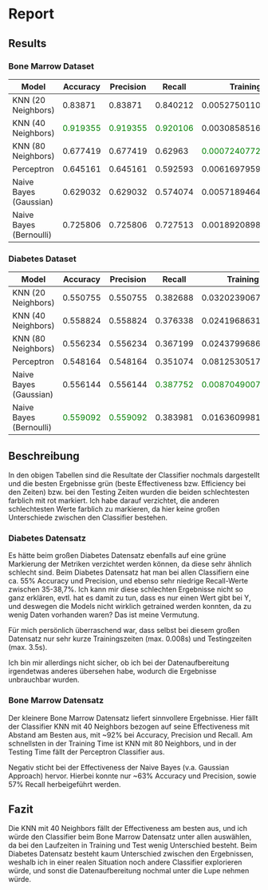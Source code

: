 # Report

## Results 
### Bone Marrow Dataset

| Model                   |   Accuracy |   Precision |   Recall | Training Time          | Testing Time            |
|-|-|-|-|-|-|
| KNN (20 Neighbors)      |   0.83871  |    0.83871  | 0.840212 | 0.00527501106262207s   | <span style="color:red">0.13753604888916016s</span>   |
| KNN (40 Neighbors)      |  <span style="color:green">0.919355</span> |    <span style="color:green">0.919355</span> | <span style="color:green">0.920106</span> | 0.0030858516693115234s | 0.004518985748291016s  |
| KNN (80 Neighbors)      |   0.677419 |    0.677419 | 0.62963  | <span style="color:green">0.0007240772247314453s</span> | 0.020986080169677734s  |
| Perceptron              |   0.645161 |    0.645161 | 0.592593 | 0.006169795989990234s  | 0.0007369518280029297s |
| Naive Bayes (Gaussian)  |   0.629032 |    0.629032 | 0.574074 | 0.00571894645690918s   | <span style="color:green">0.0004558563232421875s</span> |
| Naive Bayes (Bernoulli) |   0.725806 |    0.725806 | 0.727513 | 0.00189208984375s      | 0.0017139911651611328s |

### Diabetes Dataset

| Model                   |   Accuracy |   Precision |   Recall | Training Time         | Testing Time           |
|-|-|-|-|-|-|
| KNN (20 Neighbors)      |   0.550755 |    0.550755 | 0.382688 | 0.03202390670776367s  | 2.3535330295562744s    |
| KNN (40 Neighbors)      |   0.558824 |    0.558824 | 0.376338 | 0.024196863174438477s | 2.769627094268799s     |
| KNN (80 Neighbors)      |   0.556234 |    0.556234 | 0.367199 | 0.024379968643188477s | <span style="color:red">3.5231099128723145s</span>    |
| Perceptron              |   0.548164 |    0.548164 | 0.351074 | 0.0812530517578125s   | 0.006426811218261719s  |
| Naive Bayes (Gaussian)  |   0.556144 |    0.556144 | <span style="color:green">0.387752</span> | <span style="color:green">0.008704900741577148s</span> | <span style="color:green">0.0032339096069335938s</span> |
| Naive Bayes (Bernoulli) |   <span style="color:green">0.559092</span> |   <span style="color:green">0.559092</span> | 0.383981 | 0.016360998153686523s | 0.0063021183013916016s |


## Beschreibung

In den obigen Tabellen sind die Resultate der Classifier nochmals dargestellt und die besten Ergebnisse grün (beste Effectiveness bzw. Efficiency bei den Zeiten) bzw. bei den Testing Zeiten wurden die beiden schlechtesten farblich mit rot markiert. Ich habe darauf verzichtet, die anderen schlechtesten Werte farblich zu markieren, da hier keine großen Unterschiede zwischen den Classifier bestehen. 

### Diabetes Datensatz

Es hätte beim großen Diabetes Datensatz ebenfalls auf eine grüne Markierung der Metriken verzichtet werden können, da diese sehr ähnlich schlecht sind. Beim Diabetes Datensatz hat man bei allen Classifiern eine ca. 55% Accuracy und Precision, und ebenso sehr niedrige Recall-Werte zwischen 35-38,7%. 
Ich kann mir diese schlechten Ergebnisse nicht so ganz erklären, evtl. hat es damit zu tun, dass es nur einen Wert gibt bei Y, und deswegen die Models nicht wirklich getrained werden konnten, da zu wenig Daten vorhanden waren? Das ist meine Vermutung.

Für mich persönlich überraschend war, dass selbst bei diesem großen Datensatz nur sehr kurze Trainingszeiten (max. 0.008s) und Testingzeiten (max. 3.5s).

Ich bin mir allerdings nicht sicher, ob ich bei der Datenaufbereitung irgendetwas anderes übersehen habe, wodurch die Ergebnisse unbrauchbar wurden.

### Bone Marrow Datensatz

Der kleinere Bone Marrow Datensatz liefert sinnvollere Ergebnisse.
Hier fällt der Classifier KNN mit 40 Neighbors bezogen auf seine Effectiveness mit Abstand am Besten aus, mit ~92% bei Accuracy, Precision und Recall. Am schnellsten in der Training Time ist KNN mit 80 Neighbors, und in der Testing Time fällt der Perceptron Classifier aus.

Negativ sticht bei der Effectiveness der Naive Bayes (v.a. Gaussian Approach) hervor. Hierbei konnte nur ~63% Accuracy und Precision, sowie 57% Recall herbeigeführt werden.

## Fazit

Die KNN mit 40 Neighbors fällt der Effectiveness am besten aus, und ich würde den Classifier beim Bone Marrow Datensatz unter allen auswählen, da bei den Laufzeiten in Training und Test wenig Unterschied besteht.
Beim Diabetes Datensatz besteht kaum Unterschied zwischen den Ergebnissen, weshalb ich in einer realen Situation noch andere Classifier explorieren würde, und sonst die Datenaufbereitung nochmal unter die Lupe nehmen würde.